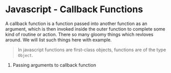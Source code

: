 # Javascript - Callback Functions

A callback function is a function passed into another function as an argument, which is then invoked inside the outer function to complete some kind of routine or action. There so many gloomy things which revloves around. We will list such things here with example.

> In javascript functions are first-class objects, functions are of the type `Object`. 

1. Passing arguments to callback function

